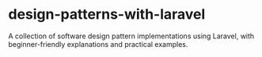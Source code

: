 # design-patterns-with-laravel
A collection of software design pattern implementations using Laravel, with beginner-friendly explanations and practical examples.
